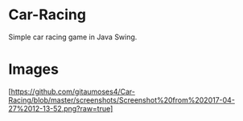 # Car-Racing
Simple car racing game in Java Swing.

# Images
[https://github.com/gitaumoses4/Car-Racing/blob/master/screenshots/Screenshot%20from%202017-04-27%2012-13-52.png?raw=true]
